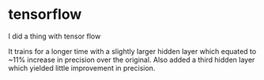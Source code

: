 # tensorflow
I did a thing with tensor flow

It trains for a longer time with a slightly larger hidden layer which equated to ~11% increase in precision over the original. Also added a third hidden layer which yielded little improvement in precision. 
